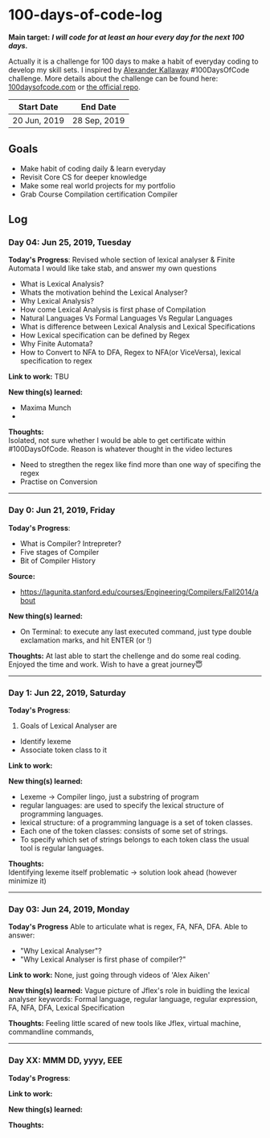 # 100-days-of-code-log

**Main target:** ***I will code for at least an hour every day for the next 100 days.***

Actually it is a challenge for 100 days to make a habit of everyday coding to develop my skill sets.  I inspired by [Alexander Kallaway](https://github.com/Kallaway "Alexander Kallaway") #100DaysOfCode challenge. More details about the challenge can be found here: [100daysofcode.com](http://100daysofcode.com/ "100daysofcode.com") or [the official repo](https://github.com/Kallaway/100-days-of-code "the official repo").

|  Start Date | End Date     |
| ------------| ------------ |
| 20 Jun, 2019| 28 Sep, 2019 |


## Goals
- Make habit of coding daily & learn everyday
- Revisit Core CS for deeper knowledge
- Make some real world projects for my portfolio
- Grab Course Compilation certification Compiler


## Log

### Day 04: Jun 25, 2019, Tuesday

**Today's Progress**: 
Revised whole section of lexical analyser & Finite Automata
I would like take stab, and answer my own questions
 - What is Lexical Analysis?
 - Whats the motivation behind the Lexical Analyser?
 - Why Lexical Analysis?
 - How come Lexical Analysis is first phase of Compilation
 - Natural Languages Vs Formal Languages Vs Regular Languages
 - What is difference between Lexical Analysis and Lexical Specifications
 - How Lexical specification can be defined by Regex
 - Why Finite Automata?
 - How to Convert to NFA to DFA, Regex to NFA(or ViceVersa), lexical specification to regex

**Link to work:** 
TBU

**New thing(s) learned:** 
- Maxima Munch
- 

**Thoughts:**  
Isolated, not sure whether I would be able to get certificate within #100DaysOfCode.
Reason is whatever thought in the video lectures
- Need to stregthen the regex like find more than one way of specifing the regex
- Practise on Conversion

------------

### Day 0: Jun 21, 2019, Friday

**Today's Progress**: 
- What is Compiler? Intrepreter? 
- Five stages of Compiler
- Bit of Compiler History

**Source:** 
- https://lagunita.stanford.edu/courses/Engineering/Compilers/Fall2014/about

**New thing(s) learned:** 
- On Terminal: to execute any last executed command, just type double exclamation marks, and hit ENTER (or !<first letter of command>)

**Thoughts:**  At last able to start the chellenge and do some real coding. Enjoyed the time and work. Wish to have a great journey😇

------------

### Day 1: Jun 22, 2019, Saturday

**Today's Progress**: 
1. Goals of Lexical Analyser are
- Identify lexeme
- Associate token class to it

**Link to work:** 

**New thing(s) learned:** 
- Lexeme -> Compiler lingo, just a substring of program
- regular languages: are used to specify the lexical structure of programming languages. 
- lexical structure: of a programming language is a set of token classes. 
- Each one of the token classes: consists of some set of strings. 
- To specify which set of strings belongs to each token class the usual tool is regular languages.

**Thoughts:**  
Identifying lexeme itself problematic -> solution look ahead (however minimize it)

------------

### Day 03: Jun 24, 2019, Monday

**Today's Progress**
Able to articulate what is regex, FA, NFA, DFA.
Able to answer:
- "Why Lexical Analyser"?
- "Why Lexical Analyser is first phase of compiler?"

**Link to work:** 
None, just going through videos of 'Alex Aiken'

**New thing(s) learned:** 
Vague picture of Jflex's role in buidling the lexical analyser
keywords: Formal language, regular language, regular expression, FA, NFA, DFA, Lexical Specification

**Thoughts:**  Feeling little scared of new tools like Jflex, virtual machine, commandline commands, 

------------

### Day XX: MMM DD, yyyy, EEE

**Today's Progress**: 

**Link to work:** 

**New thing(s) learned:** 

**Thoughts:**  
